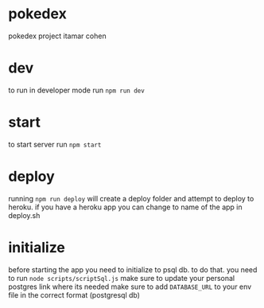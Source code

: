 # pokedex

pokedex project itamar cohen

# dev

to run in developer mode run `npm run dev`

# start

to start server run `npm start`

# deploy

running `npm run deploy`
will create a deploy folder and attempt to deploy to heroku.
if you have a heroku app you can change to name of the app in deploy.sh

# initialize

before starting the app you need to initialize to psql db.
to do that. you need to run `node scripts/scriptSql.js`
make sure to update your personal postgres link where its needed
make sure to add `DATABASE_URL` to your env file in the correct format
(postgresql db)
